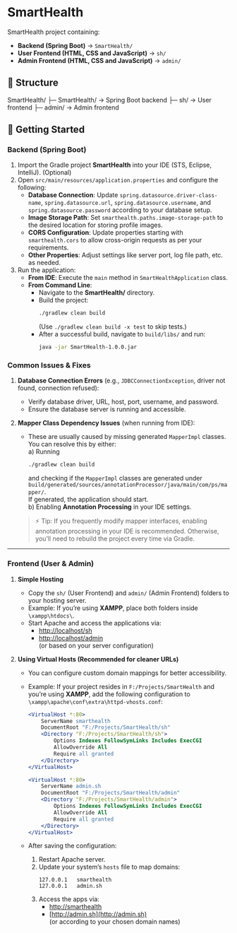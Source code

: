 # SmartHealth

SmartHealth project containing:

- **Backend (Spring Boot)** → `SmartHealth/`
- **User Frontend (HTML, CSS and JavaScript)** → `sh/`
- **Admin Frontend (HTML, CSS and JavaScript)** → `admin/`

## 📂 Structure
SmartHealth/
├─ SmartHealth/ → Spring Boot backend
├─ sh/ → User frontend
├─ admin/ → Admin frontend

## 🚀 Getting Started

### Backend (Spring Boot)
1. Import the Gradle project **SmartHealth** into your IDE (STS, Eclipse, IntelliJ). (Optional)
2. Open `src/main/resources/application.properties` and configure the following:
   - **Database Connection**: Update `spring.datasource.driver-class-name`, `spring.datasource.url`, `spring.datasource.username`, and `spring.datasource.password` according to your database setup.
   - **Image Storage Path**: Set `smarthealth.paths.image-storage-path` to the desired location for storing profile images.
   - **CORS Configuration**: Update properties starting with `smarthealth.cors` to allow cross-origin requests as per your requirements.
   - **Other Properties**: Adjust settings like server port, log file path, etc. as needed.
3. Run the application:
   - **From IDE**: Execute the `main` method in `SmartHealthApplication` class.
   - **From Command Line**:  
     - Navigate to the **SmartHealth/** directory.  
     - Build the project:  
       ```bash
       ./gradlew clean build
       ```
       (Use `./gradlew clean build -x test` to skip tests.)  
     - After a successful build, navigate to `build/libs/` and run:  
       ```bash
       java -jar SmartHealth-1.0.0.jar
       ```

### Common Issues & Fixes
1. **Database Connection Errors** (e.g., `JDBCConnectionException`, driver not found, connection refused):  
   - Verify database driver, URL, host, port, username, and password.  
   - Ensure the database server is running and accessible.  

2. **Mapper Class Dependency Issues** (when running from IDE):  
   - These are usually caused by missing generated `MapperImpl` classes. You can resolve this by either:  
     a) Running  
        ```bash
        ./gradlew clean build
        ```  
        and checking if the `MapperImpl` classes are generated under  
        `build/generated/sources/annotationProcessor/java/main/com/ps/mapper/`.  
        If generated, the application should start.  
     b) Enabling **Annotation Processing** in your IDE settings.  

   > ⚡ Tip: If you frequently modify mapper interfaces, enabling annotation processing in your IDE is recommended. Otherwise, you’ll need to rebuild the project every time via Gradle.

---
### Frontend (User & Admin)

1. **Simple Hosting**  
   - Copy the `sh/` (User Frontend) and `admin/` (Admin Frontend) folders to your hosting server.  
   - Example: If you’re using **XAMPP**, place both folders inside `\xampp\htdocs\`.  
   - Start Apache and access the applications via:  
     - [http://localhost/sh](http://localhost/sh)  
     - [http://localhost/admin](http://localhost/admin)  
     (or based on your server configuration)

2. **Using Virtual Hosts (Recommended for cleaner URLs)**  
   - You can configure custom domain mappings for better accessibility.  
   - Example: If your project resides in `F:/Projects/SmartHealth` and you’re using **XAMPP**, add the following configuration to  
     `\xampp\apache\conf\extra\httpd-vhosts.conf`:  

     ```apache
     <VirtualHost *:80>
         ServerName smarthealth
         DocumentRoot "F:/Projects/SmartHealth/sh"
         <Directory "F:/Projects/SmartHealth/sh">
             Options Indexes FollowSymLinks Includes ExecCGI
             AllowOverride All
             Require all granted
         </Directory>
     </VirtualHost>

     <VirtualHost *:80>
         ServerName admin.sh
         DocumentRoot "F:/Projects/SmartHealth/admin"
         <Directory "F:/Projects/SmartHealth/admin">
             Options Indexes FollowSymLinks Includes ExecCGI
             AllowOverride All
             Require all granted
         </Directory>
     </VirtualHost>
     ```

   - After saving the configuration:  
     1. Restart Apache server.  
     2. Update your system’s `hosts` file to map domains:  
        ```
        127.0.0.1   smarthealth
        127.0.0.1   admin.sh
        ```
     3. Access the apps via:  
        - [http://smarthealth](http://smarthealth)  
        - [http://admin.sh](http://admin.sh)  
        (or according to your chosen domain names)